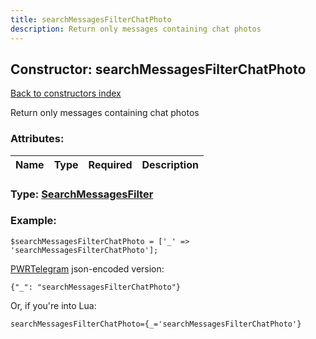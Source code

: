 ```yaml
---
title: searchMessagesFilterChatPhoto
description: Return only messages containing chat photos
---
```

## Constructor: searchMessagesFilterChatPhoto  
[Back to constructors index](index.md)



Return only messages containing chat photos

### Attributes:

| Name     |    Type       | Required | Description |
|----------|---------------|----------|-------------|



### Type: [SearchMessagesFilter](../types/SearchMessagesFilter.md)


### Example:

```
$searchMessagesFilterChatPhoto = ['_' => 'searchMessagesFilterChatPhoto'];
```  

[PWRTelegram](https://pwrtelegram.xyz) json-encoded version:

```
{"_": "searchMessagesFilterChatPhoto"}
```


Or, if you're into Lua:  


```
searchMessagesFilterChatPhoto={_='searchMessagesFilterChatPhoto'}

```



